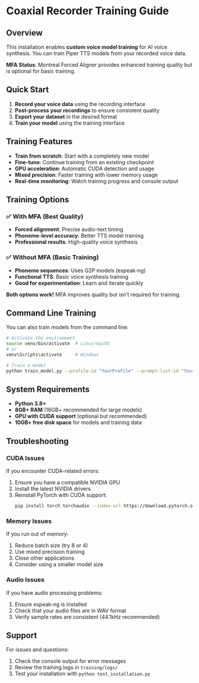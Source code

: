 # Coaxial Recorder Training Guide

## Overview

This installation enables **custom voice model training** for AI voice synthesis. You can train Piper TTS models from your recorded voice data.

**MFA Status**: Montreal Forced Aligner provides enhanced training quality but is optional for basic training.

## Quick Start

1. **Record your voice data** using the recording interface
2. **Post-process your recordings** to ensure consistent quality
3. **Export your dataset** in the desired format
4. **Train your model** using the training interface

## Training Features

- **Train from scratch**: Start with a completely new model
- **Fine-tune**: Continue training from an existing checkpoint
- **GPU acceleration**: Automatic CUDA detection and usage
- **Mixed precision**: Faster training with lower memory usage
- **Real-time monitoring**: Watch training progress and console output

## Training Options

### ✅ With MFA (Best Quality)
- **Forced alignment**: Precise audio-text timing
- **Phoneme-level accuracy**: Better TTS model training
- **Professional results**: High-quality voice synthesis

### ✅ Without MFA (Basic Training)
- **Phoneme sequences**: Uses G2P models (espeak-ng)
- **Functional TTS**: Basic voice synthesis training
- **Good for experimentation**: Learn and iterate quickly

**Both options work!** MFA improves quality but isn't required for training.

## Command Line Training

You can also train models from the command line:

```bash
# Activate the environment
source venv/bin/activate  # Linux/macOS
# or
venv\Scripts\activate     # Windows

# Train a model
python train_model.py --profile-id "YourProfile" --prompt-list-id "YourPromptList" --epochs 100
```

## System Requirements

- **Python 3.8+**
- **8GB+ RAM** (16GB+ recommended for large models)
- **GPU with CUDA support** (optional but recommended)
- **10GB+ free disk space** for models and training data

## Troubleshooting

### CUDA Issues
If you encounter CUDA-related errors:
1. Ensure you have a compatible NVIDIA GPU
2. Install the latest NVIDIA drivers
3. Reinstall PyTorch with CUDA support:
   ```bash
   pip install torch torchaudio --index-url https://download.pytorch.org/whl/cu118
   ```

### Memory Issues
If you run out of memory:
1. Reduce batch size (try 8 or 4)
2. Use mixed precision training
3. Close other applications
4. Consider using a smaller model size

### Audio Issues
If you have audio processing problems:
1. Ensure espeak-ng is installed
2. Check that your audio files are in WAV format
3. Verify sample rates are consistent (44.1kHz recommended)

## Support

For issues and questions:
1. Check the console output for error messages
2. Review the training logs in `training/logs/`
3. Test your installation with `python test_installation.py`

